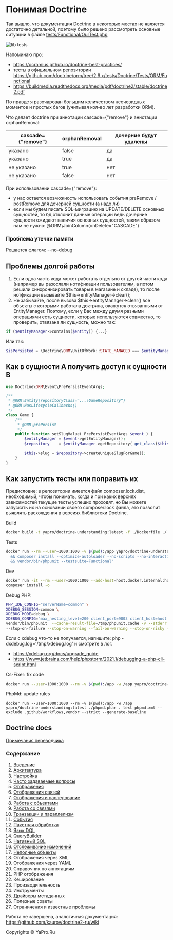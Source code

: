 # Понимая Doctrine

Так вышло, что документация Doctrine в некоторых местах не является достаточно детальной, поэтому было решено
рассмотреть основные ситуации в файле [tests/Functional/OurTest.php](tests/Functional/OurTest.php)

![lib tests](https://github.com/yapro/doctrine-understanding/actions/workflows/main.yml/badge.svg)

Напоминаю про:
- https://ocramius.github.io/doctrine-best-practices/
- тесты в официальном репозитории https://github.com/doctrine/orm/tree/2.9.x/tests/Doctrine/Tests/ORM/Functional
- https://buildmedia.readthedocs.org/media/pdf/doctrine2/stable/doctrine2.pdf

По правде я разочарован большим количеством неочевидных моментов и простых багов (учитывая кол-во лет разработки ORM).

Что делает doctrine при аннотации cascade={"remove"} и аннотации orphanRemoval:

| cascade={"remove"} | orphanRemoval | дочерние будут удалены |
|--------------------|---------------|------------------------|
| указано            | false         | да                     |
| указано            | true          | да                     |
| не указано         | true          | нет                    |
| не указано         | false         | нет                    |

При использовании cascade={"remove"}:
- у нас остается возможность использовать события preRemove / postRemove для дочерней сущности (а надо ли)
- если мы будем писать SQL-миграцию на UPDATE/DELETE основных сущностей, то бд отклонит данные операции ведь дочерние
  сущности ожидают наличия основных сущностей, таким образом нам не нужно: @ORM\JoinColumn(onDelete="CASCADE")

### Проблема утечки памяти

Решается флагом: --no-debug

## Проблемы долгой работы

1. Если одна часть кода может работать отдельно от другой части кода (например вы разослали нотификации пользователям, а
  потом решили синхронизировать товары в магазине и складе), то после нотфикации вызывайте $this->entityManager->clear();
2. Не забывайте, после вызова $this->entityManager->clear() все объекты с которыми работала доктрина, окажутся 
   отвязанными от EntityManager. Поэтому, если у Вас между двумя разными операциями есть сущности, которые используются
   совместно, то проверить, отвязана ли сущность, можно так:
```php
if ($entityManager->contains($entity)) {...}
```
Или так:
```php
$isPersisted = \Doctrine\ORM\UnitOfWork::STATE_MANAGED === $entityManager->getUnitOfWork()->getEntityState($entity);
```

## Как в сущности A получить доступ к сущности B

```php
use Doctrine\ORM\Event\PrePersistEventArgs;

/**
 * @ORM\Entity(repositoryClass="...\GameRepository")
 * @ORM\HasLifecycleCallbacks()
 */
class Game {
    /**
     * @ORM\prePersist
     */
    public function setSlugValue( PrePersistEventArgs $event ) {
        $entityManager = $event->getEntityManager();
        $repository    = $entityManager->getRepository( get_class($this) );
        
        $this->slug = $repository->createUniqueSlugForGame();
    }
}
```

## Как запустить тесты или поправить их

Предисловие: в репозитории имеется файл composer.lock.dist, необходимый, чтобы понимать, когда и при каких версиях
зависимостей текущие тесты успешно проходят, но Вы можете запускать их на основании своего composer.lock файла, это 
позволит выявлять расхождения в версиях библиотеки Doctrine.

Build
```sh
docker build -t yapro/doctrine-understanding:latest -f ./Dockerfile ./
```

Tests
```sh
docker run --rm --user=1000:1000 -v $(pwd):/app yapro/doctrine-understanding:latest bash -c "cd /app \
  && composer install --optimize-autoloader --no-scripts --no-interaction \
  && vendor/bin/phpunit --testsuite=Functional"
```

Dev
```sh
docker run -it --rm --user=1000:1000 --add-host=host.docker.internal:host-gateway -v $(pwd):/app -w /app yapro/doctrine-understanding:latest bash
composer install -o
```

Debug PHP:
```sh
PHP_IDE_CONFIG="serverName=common" \
XDEBUG_SESSION=common \
XDEBUG_MODE=debug \
XDEBUG_CONFIG="max_nesting_level=200 client_port=9003 client_host=host.docker.internal" \
vendor/bin/phpunit  --cache-result-file=/tmp/phpunit.cache -v --stderr --stop-on-incomplete --stop-on-defect \
--stop-on-failure --stop-on-warning --fail-on-warning --stop-on-risky --fail-on-risky --testsuite=Functional
```

Если с xdebug что-то не получается, напишите: php -dxdebug.log='/tmp/xdebug.log' и смотрите в лог.

- https://xdebug.org/docs/upgrade_guide
- https://www.jetbrains.com/help/phpstorm/2021.1/debugging-a-php-cli-script.html

Cs-Fixer: fix code
```sh
docker run --user=1000:1000 --rm -v $(pwd):/app -w /app yapro/doctrine-understanding:latest ./php-cs-fixer.phar fix --config=.php-cs-fixer.dist.php -v --using-cache=no --allow-risky=yes
```

PhpMd: update rules
```shell
docker run --user=1000:1000 --rm -v $(pwd):/app -w /app yapro/doctrine-understanding:latest ./phpmd.phar . text phpmd.xml --exclude .github/workflows,vendor --strict --generate-baseline
```

## Doctrine docs

[Примечания переводчика](docs/translator-note.md "Примечания переводчика")

### Содержание

1. [Введение](docs/introduction.md "Введение")
2. [Архитектура](docs/architecture.md "Архитектура")
3. [Настройка](docs/configuration.md "Настройка")
4. [Часто задаваемые вопросы](docs/faq.md "Часто задаваемые вопросы")
5. [Отображения](docs/basic-mapping.md "Отображения")
6. [Отображения связей](docs/association-mapping.md "Отображение связей")
7. [Отображения и наследование](docs/inheritance-mapping.md "Отображения и наследование")
8. [Работа с объектами](docs/working-with-objects.md "Работа с объектами")
9. [Работа со связями](docs/working-with-associations.md "Работа со связями")
10. [Транзакции и параллелизм](docs/transactions-and-concurrency.md "Транзакции и параллелизм")
11.  [События](docs/events.md "События")
12.  [Пакетная обработка](docs/batch-processing.md "Пакетная обработка")
13.  [Язык DQL](docs/dql-doctrine-query-language.md "Язык DQL – Doctrine Query Language")
14.  [QueryBuilder](docs/query-builder.md "Создание запросов с помощью QueryBuilder")
15.  [Нативный SQL](docs/native-sql.md "Нативный SQL")
16.  [Отслеживание изменений](docs/change-tracking-policies.md "Отслеживание изменений")
17.  [Неполные объекты](docs/partial-objects.md "Неполные объекты")
18.  Отображения через XML
19.  Отображения через YAML
20.  Справочник по аннотациям
21.  PHP отображения
22.  Кеширование
23.  Производительность
24.  Инструменты
25.  Драйверы метаданных
26.  Полезные советы
27.  Ограничения и известные проблемы

Работа не завершена, аналогичная документация: https://github.com/kaurov/doctrine2-ru/wiki

Copyrights © YaPro.Ru
